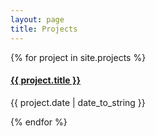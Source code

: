 ```yaml
---
layout: page
title: Projects
---
```


{% for project in site.projects %}
  <h4><a href="{{ project.url }}">{{ project.title }}</a></h4>
  <p>{{ project.date | date_to_string }}</p>
{% endfor %}

